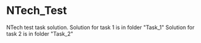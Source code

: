 # NTech_Test
NTech test task solution.
Solution for task 1 is in folder "Task_1"
Solution for task 2 is in folder "Task_2"
